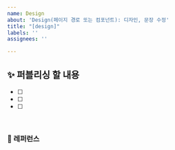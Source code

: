 ```yaml
---
name: Design
about: 'Design(페이지 경로 또는 컴포넌트): 디자인, 문장 수정'
title: "[design]"
labels: ''
assignees: ''

---
```


## ✨ 퍼블리싱 할 내용

- [ ]
- [ ]
- [ ]

<br>

### 📕 레퍼런스
